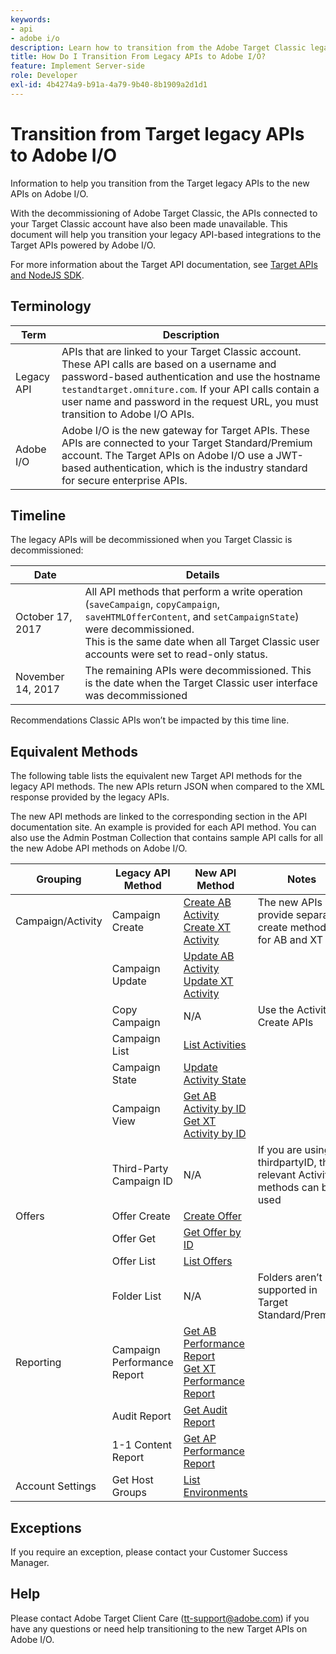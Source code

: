 ```yaml
---
keywords:
- api
- adobe i/o
description: Learn how to transition from the Adobe Target Classic legacy APIs to the new APIs on Adobe I/O.
title: How Do I Transition From Legacy APIs to Adobe I/O?
feature: Implement Server-side
role: Developer
exl-id: 4b4274a9-b91a-4a79-9b40-8b1909a2d1d1
---
```

# Transition from Target legacy APIs to Adobe I/O

Information to help you transition from the Target legacy APIs to the new APIs on Adobe I/O.

With the decommissioning of Adobe Target Classic, the APIs connected to your Target Classic account have also been made unavailable. This document will help you transition your legacy API-based integrations to the Target APIs powered by Adobe I/O.

For more information about the Target API documentation, see [Target APIs and NodeJS SDK](/help/c-implementing-target/c-api-and-sdk-overview/api-and-sdk-overview.md#concept_5718EC1FF2ED4436935D0BCCD7AA29A6).

## Terminology

| Term | Description |
|--- |--- |
|Legacy API|APIs that are linked to your Target Classic account. These API calls are based on a username and password-based authentication and use the hostname `testandtarget.omniture.com`. If your API calls contain a user name and password in the request URL, you must transition to Adobe I/O APIs.|
|Adobe I/O|Adobe I/O is the new gateway for Target APIs. These APIs are connected to your Target Standard/Premium account. The Target APIs on Adobe I/O use a JWT-based authentication, which is the industry standard for secure enterprise APIs.|

## Timeline

The legacy APIs will be decommissioned when you Target Classic is decommissioned:

| Date | Details |
|--- |--- |
|October 17, 2017|All API methods that perform a write operation (`saveCampaign`, `copyCampaign`, `saveHTMLOfferContent`, and `setCampaignState`) were decommissioned.<br />This is the same date when all Target Classic user accounts were set to read-only status.|
|November 14, 2017|The remaining APIs were decommissioned. This is the date when the Target Classic user interface was decommissioned|

Recommendations Classic APIs won’t be impacted by this time line.

## Equivalent Methods

The following table lists the equivalent new Target API methods for the legacy API methods. The new APIs return JSON when compared to the XML response provided by the legacy APIs.

The new API methods are linked to the corresponding section in the API documentation site. An example is provided for each API method. You can also use the Admin Postman Collection that contains sample API calls for all the new Adobe API methods on Adobe I/O.

| Grouping | Legacy API Method | New API Method | Notes |
|--- |--- |--- |--- |
|Campaign/Activity|Campaign Create|[Create AB Activity](https://developers.adobetarget.com/api/#create-ab-activity)<br />[Create XT Activity](https://developers.adobetarget.com/api/#create-xt-activity)|The new APIs provide separate create methods for AB and XT|
||Campaign Update|[Update AB Activity](https://developers.adobetarget.com/api/#update-ab-activity)<br />[Update XT Activity](https://developers.adobetarget.com/api/#update-xt-activity)||
||Copy Campaign|N/A|Use the Activity Create APIs|
||Campaign List|[List Activities](https://developers.adobetarget.com/api/#list-activities)||
||Campaign State|[Update Activity State](https://developers.adobetarget.com/api/#update-activity-state)||
||Campaign View|[Get AB Activity by ID](https://developers.adobetarget.com/api/#get-ab-activity-by-id)<br />[Get XT Activity by ID](https://developers.adobetarget.com/api/#get-xt-activity-by-id)||
||Third-Party Campaign ID|N/A|If you are using a thirdpartyID, the relevant Activity methods can be used|
|Offers|Offer Create|[Create Offer](https://developers.adobetarget.com/api/#create-offer)||
||Offer Get|[Get Offer by ID](https://developers.adobetarget.com/api/#get-offer-by-id)||
||Offer List|[List Offers](https://developers.adobetarget.com/api/#list-offers)||
||Folder List|N/A|Folders aren’t supported in Target Standard/Premium|
|Reporting|Campaign Performance Report|[Get AB Performance Report](https://developers.adobetarget.com/api/#get-ab-performance-report)<br />[Get XT Performance Report](https://developers.adobetarget.com/api/#get-xt-performance-report)||
||Audit Report|[Get Audit Report](https://developers.adobetarget.com/api/#get-audit-report)||
||1-1 Content Report|[Get AP Performance Report](https://developers.adobetarget.com/api/#get-ap-activity-performance-report)||
|Account Settings|Get Host Groups|[List Environments](https://developers.adobetarget.com/api/#list-environments)||

## Exceptions

If you require an exception, please contact your Customer Success Manager.

## Help

Please contact Adobe Target Client Care (tt-support@adobe.com) if you have any questions or need help transitioning to the new Target APIs on Adobe I/O.
